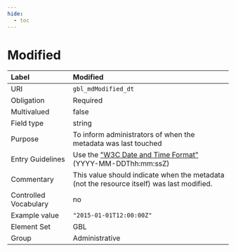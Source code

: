 ```yaml
---
hide:
  - toc
---
```


# Modified

| Label                 | Modified |
|:----------------------|:---------|
| URI                   | `gbl_mdModified_dt` |
| Obligation            | Required |
| Multivalued           | false |
| Field type            | string |
| Purpose               | To inform administrators of when the metadata was last touched |
| Entry Guidelines      | Use the ["W3C Date and Time Format"](https://www.w3.org/TR/NOTE-datetime) (YYYY-MM-DDThh:mm:ssZ) |
| Commentary            | This value should indicate when the metadata (not the resource itself) was last modified. |
| Controlled Vocabulary | no |
| Example value         | `"2015-01-01T12:00:00Z"` |
| Element Set           | GBL |
| Group                 | Administrative |
